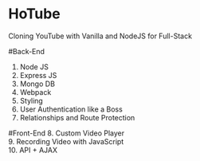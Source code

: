 # HoTube
Cloning YouTube with Vanilla and NodeJS for Full-Stack

#Back-End
1. Node JS
2. Express JS
3. Mongo DB
4. Webpack
5. Styling
6. User Authentication like a Boss
7. Relationships and Route Protection


#Front-End
  8. Custom Video Player  
  9. Recording Video with JavaScript  
  10. API + AJAX  
  

